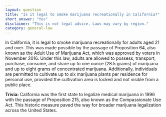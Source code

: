 ```yaml
---
layout: question
title: "Is it legal to smoke marijuana recreationally in California?"
short_answer: "Yes"
disclaimer: "This is not legal advice. Laws may vary by region."
category: general-law
---
```

In California, it is legal to smoke marijuana recreationally for adults aged 21 and over. This was made possible by the passage of Proposition 64, also known as the Adult Use of Marijuana Act, which was approved by voters in November 2016. Under this law, adults are allowed to possess, transport, purchase, consume, and share up to one ounce (28.5 grams) of marijuana and up to eight grams of concentrated marijuana. Additionally, individuals are permitted to cultivate up to six marijuana plants per residence for personal use, provided the cultivation area is locked and not visible from a public place.

**Trivia:** California was the first state to legalize medical marijuana in 1996 with the passage of Proposition 215, also known as the Compassionate Use Act. This historic measure paved the way for broader marijuana legalization across the United States.
